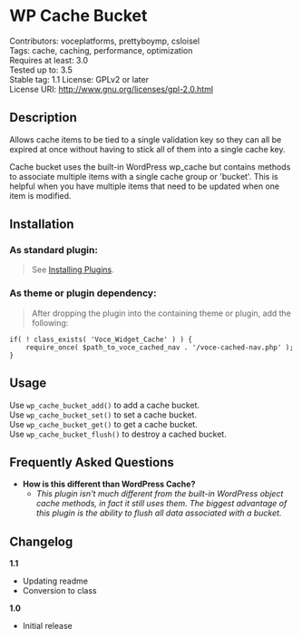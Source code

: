 WP Cache Bucket
=================
Contributors: voceplatforms, prettyboymp, csloisel  
Tags: cache, caching, performance, optimization  
Requires at least: 3.0  
Tested up to: 3.5  
Stable tag: 1.1
License: GPLv2 or later  
License URI: http://www.gnu.org/licenses/gpl-2.0.html

## Description
Allows cache items to be tied to a single validation key so they can all be expired at once without having to stick all of them into a single cache key.

Cache bucket uses the built-in WordPress wp_cache but contains methods to associate multiple items with a single cache group or 'bucket'. This is helpful when you have multiple items that need to be updated when one item is modified.

## Installation

### As standard plugin:
> See [Installing Plugins](http://codex.wordpress.org/Managing_Plugins#Installing_Plugins).

### As theme or plugin dependency:
> After dropping the plugin into the containing theme or plugin, add the following:

	if( ! class_exists( 'Voce_Widget_Cache' ) ) {
	    require_once( $path_to_voce_cached_nav . '/voce-cached-nav.php' );
	}

## Usage
Use `wp_cache_bucket_add()` to add a cache bucket.  
Use `wp_cache_bucket_set()` to set a cache bucket.  
Use `wp_cache_bucket_get()` to get a cache bucket.  
Use `wp_cache_bucket_flush()` to destroy a cached bucket.  

## Frequently Asked Questions

* **How is this different than WordPress Cache?**
  * *This plugin isn't much different from the built-in WordPress object cache methods, in fact it still uses them. The biggest advantage of this plugin is the ability to flush all data associated with a bucket.*

## Changelog
**1.1**  

* Updating readme
* Conversion to class

**1.0**  

* Initial release
